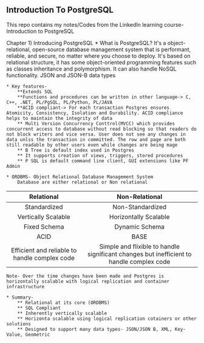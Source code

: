 ## Introduction To PostgreSQL

This repo contains my notes/Codes from the LinkedIn learning course- Introduction to PostgreSQL

Chapter 1) Introducing PostgreSQL
    * What is PostgreSQL?
        It's a object-relational, open-source database management system that is performant, reliable, and secure, no matter where you choose to deploy. It's based on relational structure, it has some object-oriented programming features such as classes inheritance and polymorphism. It can also handle NoSQL functionality. JSON and JSON-B data types
    
    * Key features-
        **Extends SQL
        **Functions and procedures can be written in other language-> C, C++, .NET, PL/PgSQL, PL/Python, PL/JAVA
        **ACID compliant-> For each transaction Postgres ensures Atomicity, Consistency, Isolation and Durability. ACID compliance helps to maintain the integrity of data
        ** Multi Version Concurrency Conttrol(MVCC) which provides concurrent access to database without read blocking so that readers do not block writers and vice versa. User does not see any changes in data unlss the transaction in committed. The row and page are both still readable by other users even while changes are being mage
        ** B Tree is default index used in Postgres
        ** It supports creation of views, triggers, stored procedures
        ** P SQL is default command line client, GUI extensions like PF Admin

    * ORDBMS- Object Relational Database Management System
        Database are either relational or Non relational
| Relational | Non-Relational |
| :---------:| :---------: |
| Standardized | Non-Standardized | 
| Vertically Scalable | Horizontally Scalable| 
| Fixed Schema | Dynamic Schema | 
| ACID | BASE |
| Efficient and reliable to handle complex code | Simple and flixible to handle significant changes but inefficient to handle complex code |
    
    Note- Over the time changes have been made and Postgres is horizontally scalable with logical replication and container infrastructure

    * Summary-
        ** Relational at its core (ORDBMS)
        ** SQL Compliant
        ** Inherently vertically scalable
        ** Horizonta scalable using logical replication cotainers or other solutions
        ** Designed to support many data types- JSON/JSON B, XML, Key-Value, Geometric
